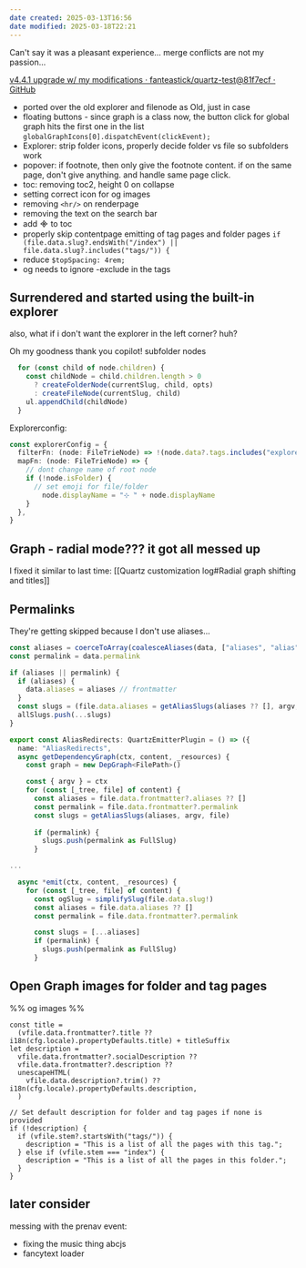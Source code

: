 ```yaml
---
date created: 2025-03-13T16:56
date modified: 2025-03-18T22:21
---
```


Can't say it was a pleasant experience... merge conflicts are not my passion...

[v4.4.1 upgrade w/ my modifications · fanteastick/quartz-test@81f7ecf · GitHub](https://github.com/fanteastick/quartz-test/commit/81f7ecf15bb55dd365f6dd58c2a0985ce5572442)

- ported over the old explorer and filenode as Old, just in case
- floating buttons - since graph is a class now, the button click for global graph hits the first one in the list `globalGraphIcons[0].dispatchEvent(clickEvent);`
- Explorer: strip folder icons, properly decide folder vs file so subfolders work
- popover: if footnote, then only give the footnote content. if on the same page, don't give anything. and handle same page click. 
- toc: removing toc2, height 0 on collapse
- setting correct icon for og images
- removing `<hr/>` on renderpage
- removing the text on the search bar
- add ᯽ to toc
- properly skip contentpage emitting of tag pages and folder pages `if (file.data.slug?.endsWith("/index") || file.data.slug?.includes("tags/")) {`
- reduce `$topSpacing: 4rem;`
- og needs to ignore -exclude in the tags

## Surrendered and started using the built-in explorer

also, what if i don't want the explorer in the left corner? huh?

Oh my goodness thank you copilot! subfolder nodes

```ts title="explorer.inline.ts"
  for (const child of node.children) {
    const childNode = child.children.length > 0
      ? createFolderNode(currentSlug, child, opts)
      : createFileNode(currentSlug, child)
    ul.appendChild(childNode)
  }
```

Explorerconfig:

```ts title="quartz.layout.ts"
const explorerConfig = {
  filterFn: (node: FileTrieNode) => !(node.data?.tags.includes("explorer-exclude") === true),
  mapFn: (node: FileTrieNode) => {
    // dont change name of root node
    if (!node.isFolder) {
      // set emoji for file/folder      
        node.displayName = "⊹ ࣪" + node.displayName
    }
  },
}
```

## Graph - radial mode??? it got all messed up

I fixed it similar to last time: [[Quartz customization log#Radial graph shifting and titles]]

## Permalinks

They're getting skipped because I don't use aliases...

```ts title="frontmatter.ts"
const aliases = coerceToArray(coalesceAliases(data, ["aliases", "alias"]))
const permalink = data.permalink

if (aliases || permalink) {
  if (aliases) {
	data.aliases = aliases // frontmatter
  }
  const slugs = (file.data.aliases = getAliasSlugs(aliases ?? [], argv, file))
  allSlugs.push(...slugs)
}
```

```ts title="aliases.ts"
export const AliasRedirects: QuartzEmitterPlugin = () => ({
  name: "AliasRedirects",
  async getDependencyGraph(ctx, content, _resources) {
    const graph = new DepGraph<FilePath>()

    const { argv } = ctx
    for (const [_tree, file] of content) {
      const aliases = file.data.frontmatter?.aliases ?? []
      const permalink = file.data.frontmatter?.permalink
      const slugs = getAliasSlugs(aliases, argv, file)
      
      if (permalink) {
        slugs.push(permalink as FullSlug)
      }

...

  async *emit(ctx, content, _resources) {
    for (const [_tree, file] of content) {
      const ogSlug = simplifySlug(file.data.slug!)
      const aliases = file.data.aliases ?? []
      const permalink = file.data.frontmatter?.permalink

      const slugs = [...aliases]
      if (permalink) {
        slugs.push(permalink as FullSlug)
      }
```

## Open Graph images for folder and tag pages

%% og images %%

```tsx title="ogImage.tsx"
const title =
  (vfile.data.frontmatter?.title ?? i18n(cfg.locale).propertyDefaults.title) + titleSuffix
let description =
  vfile.data.frontmatter?.socialDescription ??
  vfile.data.frontmatter?.description ??
  unescapeHTML(
	vfile.data.description?.trim() ?? i18n(cfg.locale).propertyDefaults.description,
  )

// Set default description for folder and tag pages if none is provided
if (!description) {
  if (vfile.stem?.startsWith("tags/")) {
	description = "This is a list of all the pages with this tag.";
  } else if (vfile.stem === "index") {
	description = "This is a list of all the pages in this folder.";
  }
}
```
## later consider

messing with the prenav event:

- fixing the music thing abcjs
- fancytext loader